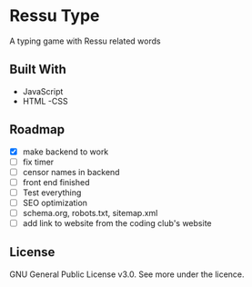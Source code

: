 # Ressu Type

A typing game with Ressu related words

<!-- add favicon -->

<!-- add photo of website -->

## Built With

- JavaScript
- HTML
  -CSS

## Roadmap

- [X] make backend to work
- [ ] fix timer
- [ ] censor names in backend
- [ ] front end finished
- [ ] Test everything
- [ ] SEO optimization
- [ ] schema.org, robots.txt, sitemap.xml
- [ ] add link to website from the coding club's website

## License

GNU General Public License v3.0. See more under the licence.
